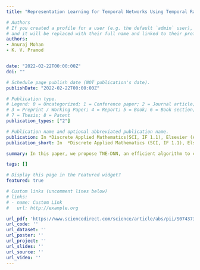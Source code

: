 ```yaml
---
title: "Representation Learning for Temporal Networks Using Temporal Random Walk and Deep Autoencoder"

# Authors
# If you created a profile for a user (e.g. the default `admin` user), write the username (folder name) here 
# and it will be replaced with their full name and linked to their profile.
authors:
- Anuraj Mohan
- K. V. Pramod


date: "2022-02-22T00:00:00Z"
doi: ""

# Schedule page publish date (NOT publication's date).
publishDate: "2022-02-22T00:00:00Z"

# Publication type.
# Legend: 0 = Uncategorized; 1 = Conference paper; 2 = Journal article;
# 3 = Preprint / Working Paper; 4 = Report; 5 = Book; 6 = Book section;
# 7 = Thesis; 8 = Patent
publication_types: ["2"]

# Publication name and optional abbreviated publication name.
publication: In *Discrete Applied Mathematics(SCI, IF 1.1), Elsevier (Accepted for Publication)*
publication_short: In  *Discrete Applied Mathematics (SCI, IF 1.1), Elsevier (Accepted for Publication)*

summary: In this paper, we propose TNE-DNN, an efficient algorithm to construct time-aware embeddings from temporal networks. We also provide a general framework for associating temporal information into a deep learning based network embedding method.

tags: []

# Display this page in the Featured widget?
featured: true

# Custom links (uncomment lines below)
# links:
# - name: Custom Link
#   url: http://example.org

url_pdf: 'https://www.sciencedirect.com/science/article/abs/pii/S0743731517301600'
url_code: ''
url_dataset: ''
url_poster: ''
url_project: ''
url_slides: ''
url_source: ''
url_video: ''
---
```


